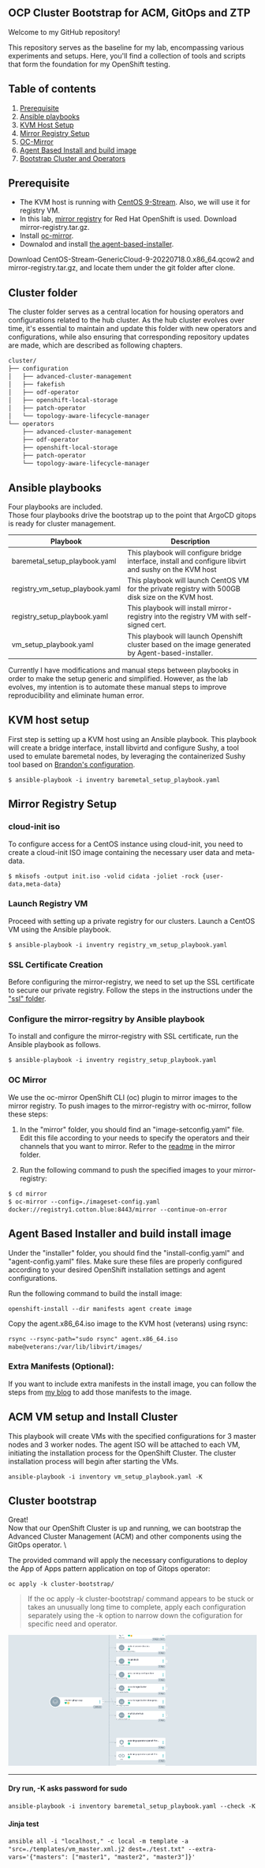 ## OCP Cluster Bootstrap for ACM, GitOps and ZTP
Welcome to my GitHub repository!

This repository serves as the baseline for my lab, encompassing various experiments and setups. Here, you'll find a collection of tools and scripts that form the foundation for my OpenShift testing.

## Table of contents
<!-- TOC -->
1. [Prerequisite](#prerequisite)
2. [Ansible playbooks](#ansible-playbooks)
3. [KVM Host Setup](#kvm-host-setup)
4. [Mirror Registry Setup](#mirror-registry-setup)
5. [OC-Mirror](#oc-mirror)
6. [Agent Based Install and build image](#agent-based-installer-and-build-install-image)
7. [Bootstrap Cluster and Operators](#cluster-bootstrap)
<!-- TOC -->

## Prerequisite
- The KVM host is running with [CentOS 9-Stream](https://cloud.centos.org/centos/9-stream/x86_64/images/). Also, we will use it for registry VM.
- In this lab, [mirror registry](https://docs.openshift.com/container-platform/4.13/installing/disconnected_install/installing-mirroring-creating-registry.html#mirror-registry-localhost_installing-mirroring-creating-registry) for Red Hat OpenShift is used. Download mirror-registry.tar.gz.
- Install [oc-mirror](https://docs.openshift.com/container-platform/4.13/installing/disconnected_install/installing-mirroring-disconnected.html).
- Downalod and install [the agent-based-installer](https://docs.openshift.com/container-platform/4.13/installing/installing_with_agent_based_installer/installing-with-agent-based-installer.html#installing-ocp-agent-retrieve_installing-with-agent-based-installer).

Download CentOS-Stream-GenericCloud-9-20220718.0.x86_64.qcow2 and mirror-registry.tar.gz, and locate them under the git folder after clone.

## Cluster folder 
 The cluster folder serves as a central location for housing operators and configurations related to the hub cluster. As the hub cluster evolves over time, it's essential to maintain and update this folder with new operators and configurations, while also ensuring that corresponding repository updates are made, which are described as following chapters. 

~~~
cluster/
├── configuration
│   ├── advanced-cluster-management
│   ├── fakefish
│   ├── odf-operator
│   ├── openshift-local-storage
│   ├── patch-operator
│   └── topology-aware-lifecycle-manager
└── operators
    ├── advanced-cluster-management
    ├── odf-operator
    ├── openshift-local-storage
    ├── patch-operator
    └── topology-aware-lifecycle-manager
~~~

## Ansible playbooks
Four playbooks are included. \
Those four playbooks drive the bootstrap up to the point that ArgoCD gitops is ready for cluster management. 

| Playbook | Description|
| ---- | --- | 
| baremetal_setup_playbook.yaml | This playbook will configure bridge interface, install and configure libvirt and sushy on the KVM host|
| registry_vm_setup_playbook.yaml | This playbook will launch CentOS VM for the private registry with 500GB disk size on the KVM host.|
| registry_setup_playbook.yaml | This playbook will install mirror-registry into the registry VM with self-signed cert. |
| vm_setup_playbook.yaml | This playbook will launch Openshift cluster based on the image generated by Agent-based-installer. |

Currently I have modifications and manual steps between playbooks in order to make the setup generic and simplified. However, as the lab evolves, my intention is to automate these manual steps to improve reproducibility and eliminate human error. 
## KVM host setup
First step is setting up a KVM host using an Ansible playbook. This playbook will create a bridge interface, install libvirtd and configure Sushy, a tool used to emulate baremetal nodes, by leveraging the containerized Sushy tool based on [Brandon's configuration](https://cloudcult.dev/sushy-emulator-redfish-for-the-virtualization-nation/).

~~~
$ ansible-playbook -i inventry baremetal_setup_playbook.yaml
~~~
## Mirror Registry Setup
### cloud-init iso 
To configure access for a CentOS instance using cloud-init, you need to create a cloud-init ISO image containing the necessary user data and meta-data. 

~~~
$ mkisofs -output init.iso -volid cidata -joliet -rock {user-data,meta-data}
~~~
### Launch Registry VM
Proceed with setting up a private registry for our clusters. Launch a CentOS VM using the Ansible playbook. 

~~~
$ ansible-playbook -i inventry registry_vm_setup_playbook.yaml
~~~
### SSL Certificate Creation
Before configuring the mirror-registry, we need to set up the SSL certificate to secure our private registry. Follow the steps in the instructions under the ["ssl" folder](https://github.com/mabehiro/ocp-cluster-bootstrap/tree/main/ssl).
### Configure the mirror-regsitry by Ansible playbook
To install and configure the mirror-registry with SSL certificate, run the Ansible playbook as follows.

~~~
$ ansible-playbook -i inventry registry_setup_playbook.yaml
~~~
### OC Mirror 
We use the oc-mirror OpenShift CLI (oc) plugin to mirror images to the mirror registry.
To push images to the mirror-registry with oc-mirror, follow these steps:

1. In the "mirror" folder, you should find an "image-setconfig.yaml" file. Edit this file according to your needs to specify the operators and their channels that you want to mirror. Refer to the [readme](https://github.com/mabehiro/ocp-cluster-bootstrap/tree/main/mirror) in the mirror folder. 

2. Run the following command to push the specified images to your mirror-registry:

~~~
$ cd mirror
$ oc-mirror --config=./imageset-config.yaml docker://registry1.cotton.blue:8443/mirror --continue-on-error
~~~
## Agent Based Installer and build install image

Under the "installer" folder, you should find the "install-config.yaml" and "agent-config.yaml" files. Make sure these files are properly configured according to your desired OpenShift installation settings and agent configurations.

Run the following command to build the install image:

~~~
openshift-install --dir manifests agent create image
~~~

Copy the agent.x86_64.iso image to the KVM host (veterans) using rsync:

~~~
rsync --rsync-path="sudo rsync" agent.x86_64.iso mabe@veterans:/var/lib/libvirt/images/
~~~
### Extra Manifests (Optional):
If you want to include extra manifests in the install image, you can follow the steps from [my blog](https://cloudcult.dev/ocp-agent-based-install-with-extra-manifests-calico/) to add those manifests to the image.
## ACM VM setup and Install Cluster 
This playbook will create VMs with the specified configurations for 3 master nodes and 3 worker nodes. The agent ISO will be attached to each VM, initiating the installation process for the OpenShift Cluster. The cluster installation process will begin after starting the VMs. 

~~~
ansible-playbook -i inventory vm_setup_playbook.yaml -K
~~~
## Cluster bootstrap 
Great! \
Now that our OpenShift Cluster is up and running, we can bootstrap the Advanced Cluster Management (ACM) and other components using the GitOps operator. \

The provided command will apply the necessary configurations to deploy the App of Apps pattern application on top of Gitops operator:

~~~
oc apply -k cluster-bootstrap/
~~~

> If the oc apply -k cluster-bootstrap/ command appears to be stuck or takes an unusually long time to complete, apply each configuration separately using the -k option to narrow down the cofiguration for specific need and operator. 

![app of apps](/images/600b587a00014f568a7dbb2090ffae10.png)

---
#### Dry run, -K asks password for sudo
~~~
ansible-playbook -i inventory baremetal_setup_playbook.yaml --check -K
~~~
#### Jinja test
~~~
ansible all -i "localhost," -c local -m template -a "src=./templates/vm_master.xml.j2 dest=./test.txt" --extra-vars='{"masters": ["master1", "master2", "master3"]}'
~~~

